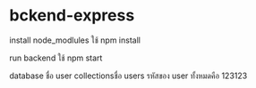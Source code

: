 # bckend-express

install node_modlules ใช้ npm install

run backend ใช้ npm start

database ชื่อ user collectionsชื่อ users
รหัสของ user ทั้งหมดคือ 123123